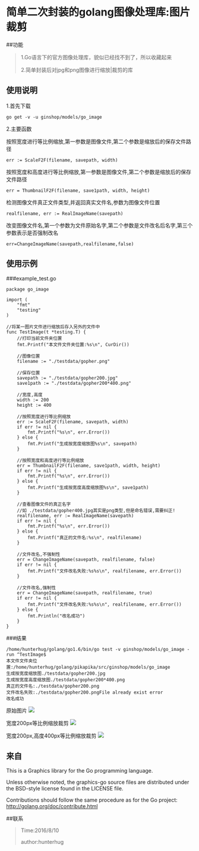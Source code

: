# 简单二次封装的golang图像处理库:图片裁剪
##功能
> 1.Go语言下的官方图像处理库，貌似已经找不到了，所以收藏起来
><p>2.简单封装后对jpg和png图像进行缩放|裁剪的库

## 使用说明
1.首先下载
```
go get -v -u ginshop/models/go_image
```
2.主要函数

按照宽度进行等比例缩放,第一参数是图像文件,第二个参数是缩放后的保存文件路径
```
err := ScaleF2F(filename, savepath, width)
```

按照宽度和高度进行等比例缩放,第一参数是图像文件,第二个参数是缩放后的保存文件路径
```
err = ThumbnailF2F(filename, save1path, width, height)
```

检测图像文件真正文件类型,并返回真实文件名,参数为图像文件位置
```
realfilename, err := RealImageName(savepath)
```

改变图像文件名,第一个参数为文件原始名字,第二个参数是文件改名后名字,第三个参数表示是否强制改名
```
err=ChangeImageName(savepath,realfilename,false)
```

## 使用示例
###example_test.go
```
package go_image

import (
	"fmt"
	"testing"
)

//将某一图片文件进行缩放后存入另外的文件中
func TestImage(t *testing.T) {
	//打印当前文件夹位置
	fmt.Printf("本文件文件夹位置:%s\n", CurDir())

	//图像位置
	filename := "./testdata/gopher.png"

	//保存位置
	savepath := "./testdata/gopher200.jpg"
	save1path := "./testdata/gopher200*400.png"

	//宽度,高度
	width := 200
	height := 400

	//按照宽度进行等比例缩放
	err := ScaleF2F(filename, savepath, width)
	if err != nil {
		fmt.Printf("%s\n", err.Error())
	} else {
		fmt.Printf("生成按宽度缩放图%s\n", savepath)
	}

	//按照宽度和高度进行等比例缩放
	err = ThumbnailF2F(filename, save1path, width, height)
	if err != nil {
		fmt.Printf("%s\n", err.Error())
	} else {
		fmt.Printf("生成按宽度高度缩放图%s\n", save1path)
	}

	//查看图像文件的真正名字
	//如 ./testdata/gopher400.jpg其实是png类型,但是命名错误,需要纠正!
	realfilename, err := RealImageName(savepath)
	if err != nil {
		fmt.Printf("%s\n", err.Error())
	} else {
		fmt.Printf("真正的文件名:%s\n", realfilename)
	}

	//文件改名,不强制性
	err = ChangeImageName(savepath, realfilename, false)
	if err != nil {
		fmt.Printf("文件改名失败:%s%s\n", realfilename, err.Error())
	}

	//文件改名,强制性
	err = ChangeImageName(savepath, realfilename, true)
	if err != nil {
		fmt.Printf("文件改名失败:%s%s\n", realfilename, err.Error())
	} else {
		fmt.Println("改名成功")
	}
}
```

###结果
```
/home/hunterhug/golang/go1.6/bin/go test -v ginshop/models/go_image -run ^TestImage$
本文件文件夹位置:/home/hunterhug/golang/pikapika/src/ginshop/models/go_image
生成按宽度缩放图./testdata/gopher200.jpg
生成按宽度高度缩放图./testdata/gopher200*400.png
真正的文件名:./testdata/gopher200.png
文件改名失败:./testdata/gopher200.pngFile already exist error
改名成功
```

<p>原始图片
<img src='https://raw.githubusercontent.com/hunterhug/go_image/master/testdata/gopher.png' />

<p>宽度200px等比例缩放裁剪
<img src='https://raw.githubusercontent.com/hunterhug/go_image/master/testdata/gopher200.png' />

<p>宽度200px,高度400px等比例缩放裁剪
<img src='https://raw.githubusercontent.com/hunterhug/go_image/master/testdata/gopher200*400.png' />

## 来自
This is a Graphics library for the Go programming language.

Unless otherwise noted, the graphics-go source files are distributed
under the BSD-style license found in the LICENSE file.

Contributions should follow the same procedure as for the Go project:
http://golang.org/doc/contribute.html

##联系
>Time:2016/8/10
><p>author:hunterhug


